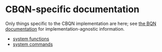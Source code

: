 # CBQN-specific documentation

Only things specific to the CBQN implementation are here; see [the BQN documentation](https://mlochbaum.github.io/BQN/doc/index.html) for implementation-agnostic information.

* [system functions](system.md)
* [system commands](commands.md)